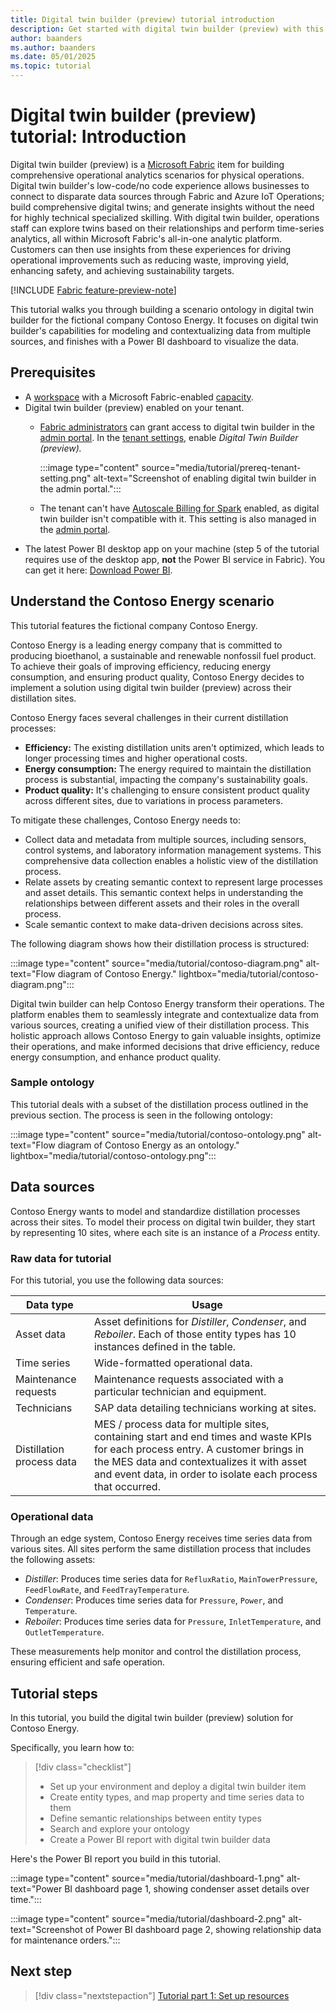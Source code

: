 ```yaml
---
title: Digital twin builder (preview) tutorial introduction
description: Get started with digital twin builder (preview) with this tutorial covering major actions and features.
author: baanders
ms.author: baanders
ms.date: 05/01/2025
ms.topic: tutorial
---
```


# Digital twin builder (preview) tutorial: Introduction

Digital twin builder (preview) is a [Microsoft Fabric](../../fundamentals/microsoft-fabric-overview.md) item for building comprehensive operational analytics scenarios for physical operations. Digital twin builder's low-code/no code experience allows businesses to connect to disparate data sources through Fabric and Azure IoT Operations; build comprehensive digital twins; and generate insights without the need for highly technical specialized skilling. With digital twin builder, operations staff can explore twins based on their relationships and perform time-series analytics, all within Microsoft Fabric's all-in-one analytic platform. Customers can then use insights from these experiences for driving operational improvements such as reducing waste, improving yield, enhancing safety, and achieving sustainability targets.

[!INCLUDE [Fabric feature-preview-note](../../includes/feature-preview-note.md)]

This tutorial walks you through building a scenario ontology in digital twin builder for the fictional company Contoso Energy. It focuses on digital twin builder's capabilities for modeling and contextualizing data from multiple sources, and finishes with a Power BI dashboard to visualize the data.

## Prerequisites

* A [workspace](../../fundamentals/create-workspaces.md) with a Microsoft Fabric-enabled [capacity](../../enterprise/licenses.md#capacity).
* Digital twin builder (preview) enabled on your tenant.
    - [Fabric administrators](../../admin/roles.md) can grant access to digital twin builder in the [admin portal](../../admin/admin-center.md). In the [tenant settings](../../admin/tenant-settings-index.md), enable *Digital Twin Builder (preview).*

        :::image type="content" source="media/tutorial/prereq-tenant-setting.png" alt-text="Screenshot of enabling digital twin builder in the admin portal.":::

    - The tenant can't have [Autoscale Billing for Spark](../../data-engineering/autoscale-billing-for-spark-overview.md) enabled, as digital twin builder isn't compatible with it. This setting is also managed in the [admin portal](../../admin/admin-center.md). 
* The latest Power BI desktop app on your machine (step 5 of the tutorial requires use of the desktop app, **not** the Power BI service in Fabric). You can get it here: [Download Power BI](https://www.microsoft.com/power-platform/products/power-bi/downloads?msockid=2612a5667524602e3f9bb50b74976110). 

## Understand the Contoso Energy scenario

This tutorial features the fictional company Contoso Energy.

Contoso Energy is a leading energy company that is committed to producing bioethanol, a sustainable and renewable nonfossil fuel product. To achieve their goals of improving efficiency, reducing energy consumption, and ensuring product quality, Contoso Energy decides to implement a solution using digital twin builder (preview) across their distillation sites.

Contoso Energy faces several challenges in their current distillation processes:
* **Efficiency:** The existing distillation units aren't optimized, which leads to longer processing times and higher operational costs.
* **Energy consumption:** The energy required to maintain the distillation process is substantial, impacting the company's sustainability goals.
* **Product quality:** It's challenging to ensure consistent product quality across different sites, due to variations in process parameters.

To mitigate these challenges, Contoso Energy needs to:
* Collect data and metadata from multiple sources, including sensors, control systems, and laboratory information management systems. This comprehensive data collection enables a holistic view of the distillation process.
* Relate assets by creating semantic context to represent large processes and asset details. This semantic context helps in understanding the relationships between different assets and their roles in the overall process.
* Scale semantic context to make data-driven decisions across sites.

The following diagram shows how their distillation process is structured:

:::image type="content" source="media/tutorial/contoso-diagram.png" alt-text="Flow diagram of Contoso Energy." lightbox="media/tutorial/contoso-diagram.png":::

Digital twin builder can help Contoso Energy transform their operations. The platform enables them to seamlessly integrate and contextualize data from various sources, creating a unified view of their distillation process. This holistic approach allows Contoso Energy to gain valuable insights, optimize their operations, and make informed decisions that drive efficiency, reduce energy consumption, and enhance product quality.

### Sample ontology

This tutorial deals with a subset of the distillation process outlined in the previous section. The process is seen in the following ontology:

:::image type="content" source="media/tutorial/contoso-ontology.png" alt-text="Flow diagram of Contoso Energy as an ontology." lightbox="media/tutorial/contoso-ontology.png":::

## Data sources

Contoso Energy wants to model and standardize distillation processes across their sites. To model their process on digital twin builder, they start by representing 10 sites, where each site is an instance of a *Process* entity. 

### Raw data for tutorial

For this tutorial, you use the following data sources:

| Data type | Usage |
|---|---|
| Asset data | Asset definitions for *Distiller*, *Condenser*, and *Reboiler*. Each of those entity types has 10 instances defined in the table. |
| Time series | Wide-formatted operational data. |
| Maintenance requests | Maintenance requests associated with a particular technician and equipment. |
| Technicians | SAP data detailing technicians working at sites. |
| Distillation process data | MES / process data for multiple sites, containing start and end times and waste KPIs for each process entry. A customer brings in the MES data and contextualizes it with asset and event data, in order to isolate each process that occurred. |

### Operational data

Through an edge system, Contoso Energy receives time series data from various sites. All sites perform the same distillation process that includes the following assets:
* *Distiller*: Produces time series data for `RefluxRatio`, `MainTowerPressure`, `FeedFlowRate`, and `FeedTrayTemperature`.
* *Condenser*: Produces time series data for `Pressure`, `Power`, and `Temperature`.
* *Reboiler*: Produces time series data for `Pressure`, `InletTemperature`, and `OutletTemperature`.

These measurements help monitor and control the distillation process, ensuring efficient and safe operation.

## Tutorial steps

In this tutorial, you build the digital twin builder (preview) solution for Contoso Energy. 

Specifically, you learn how to:

> [!div class="checklist"]
>
> * Set up your environment and deploy a digital twin builder item
> * Create entity types, and map property and time series data to them
> * Define semantic relationships between entity types
> * Search and explore your ontology
> * Create a Power BI report with digital twin builder data

Here's the Power BI report you build in this tutorial.

:::image type="content" source="media/tutorial/dashboard-1.png" alt-text="Power BI dashboard page 1, showing condenser asset details over time.":::

:::image type="content" source="media/tutorial/dashboard-2.png" alt-text="Screenshot of Power BI dashboard page 2, showing relationship data for maintenance orders.":::

## Next step

> [!div class="nextstepaction"]
> [Tutorial part 1: Set up resources](tutorial-1-set-up-resources.md)